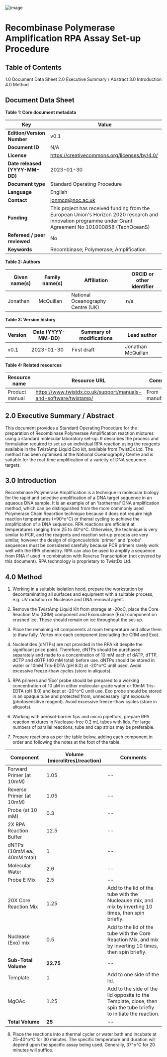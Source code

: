 ![image](https://user-images.githubusercontent.com/2276146/215521628-6c21c665-b7c1-40bb-af49-427f0cff36bc.png)




# Recombinase Polymerase Amplification RPA Assay Set-up Procedure

## Table of Contents

1.0 Document Data Sheet
2.0 Executive Summary / Abstract
3.0 Introduction
4.0 Method

## Document Data Sheet

**Table 1: Core document metadata**

| Key | Value |
| ------------ | ------------ |
|  **Edition/Version Number** | v0.1  |
|  **Document ID** |  N/A  |
|  **License** |  https://creativecommons.org/licenses/by/4.0/ |
| **Date released (YYYY-MM-DD)** | 2023-01-30 |
| **Document type** | Standard Operating Procedure |
| **Language** | English |
| **Contact**  | [jonmcq@noc.ac.uk](mailto:Jane.doe@si.org) |
| **Funding** |  This project has received funding from the European Union's Horizon 2020 research and innovation programme under Grant Agreement No 101000858 (TechOceanS) |
| **Refereed / peer reviewed**   | No |
| **Keywords** | Recombinase; Polymerase; Amplification  |



**Table 2: Authors**

 **Given name(s)** | **Family name(s)** | **Affiliation** |   **ORCID or other identifier**
------------ | ------------ | ------------ | ------------
 Jonathan | McQuillan | National Oceanography Centre (UK) | n/a


**Table 3: Version history**

  **Version** | **Date (YYYY-MM-DD)** | **Summary of modifications** | **Lead author**
 ------------ | ------------ | ------------ | ------------
  v0.1  | 2023-01-30 | First draft | Jonathan McQuillan


**Table 4: Related resources**

**Resource name** | **Resource URL** | **Comments**
------------ | ------------ | ------------ 
Product manual | https://www.twistdx.co.uk/support/manuals-and-software/twistamp/ | From manufacturer


## 2.0 Executive Summary / Abstract

This document provides a Standard Operating Procedure for the
preparation of Recombinase Polymerase Amplification reaction mixtures
using a standard molecular laboratory set-up. It describes the process
and formulation required to set up an individual RPA reaction using the
reagents available in the TwistAmp Liquid Exo kit, available from
TwistDx Ltd. The method has been optimised at the National Oceanography
Centre and is suitable for the real-time amplification of a varieity of
DNA sequence targets.

## 3.0 Introduction

Recombinase Polymerase Amplification is a technique in molecular biology
for the rapid and selective amplification of a DNA target sequence in an
aqueous DNA sample. It is an example of an 'isothermal' DNA
amplification method, which can be distinguished from the more commonly
used Polymerase Chain Reacrtion technique because it does not require
high reaction temperatures (\>90^o^C) or themal cycling to achieve the
amplification of a DNA sequence. RPA reactions are efficient at
temperatures ranging from 25 to 40^o^C. Otherwise, the technique is very
similar to PCR, and the reagents and reaction set-up process are very
similar, however the design of oligoncuelotide 'primer' and 'probe'
sequences must be considered carefully because PCR primers rarely work
well with the RPA chemistry. RPA can also be used to amplify a sequence
from RNA if used in combination with Reverse Transcription (not covered
by this document). RPA technology is proprietary to TwistDx Ltd.

## 4.0 Method

1.  Working in a suitable isolation hood, prepare the workstation by
    decontaminating all surfaces and equipment with a suitable process,
    e.g. UV radiation or Nuclease and DNA removal agent.

2.  Remove the TwistAmp Liquid Kit from storage at -20oC, place the Core
    Reaction Mix (CRM) component and Exonuclease (Exo) component on
    crushed ice. These should remain on ice throughout the set-up.

3.  Place the remaining kit components at room temperature and allow
    them to thaw fully. Vortex mix each component (excluding the CRM and
    Exo).

4.  Nucleotides (dNTPs) are not provided in the RPA kit despite the
    significant price point. Therefore, dNTPs should be purchased
    separately and made to a concentration of 10 mM each of dATP, dTTP,
    dCTP and dGTP (40 mM total) before use. dNTPs should be stored in
    water or 10mM Tris-EDTA (pH 8.0) at -20^o^C until used. Avoid
    excessive freeze-thaw cycles (store in aliquots).

5.  RPA primers and 'Exo' probe should be prepared to a working
    concentration of 10 μM in either molecular-grade water or 10mM
    Tris-EDTA (pH 8.0) and kept at -20^o^C until use. Exo probe should
    be stored in an opaque tube and protected from, unnecessary light
    exposure (photosensitive reagent). Avoid excessive freeze-thaw
    cycles (store in aliquots).

6.  Working with aerosol-barrier tips and micro pipettors, prepare RPA
    reaction mixtures in Nuclease-free 0.2 mL tubes with lids. For large
    numbers of parallel reactions, tube and cap strips may be
    preferable.

7.  Prepare reactions as per the table below, adding each component in
    order and following the notes at the foot of the table.


  **Component** | **Volume (microlitres)/reaction)**| Comments
---|---|---
Forward Primer (at 10mM) | 1.05 | --
Reverse Primer (at 10mM) | 1.05 | --
Probe (at 10 mM) | 0.3 | --
2X RPA Reaction Buffer | 12.5 | --
dNTPs (10mM ea., 40mM total) | 1 | --
Molecular Water | 2.6 | --
Probe E Mix | 2.5 | --
20X Core Reaction Mix | 1.25 | Add to the lid of the tube with the Nucleause mix, and mix by inverting 10 times, then spin briefly. |
Nuclease (Exo) mix | 0.5 | Add to the lid of the tube with the Core Reaction Mix, and mix by inverting 10 times, then spin briefly. |
**Sub-Total Volume** | **22.75** | --
Template | 1 | Add to one side of the lid.
MgOAc | 1.25 | Add to the side of the lid opposite to the Template, close, then spin the tube briefly to initiate the reaction.
  **Total Volume** | **25** | --



8.  Place the reactions into a thermal cycler or water bath and incubate
    at 25-40^o^C for 30 minutes. The specific temperature and duration
    will depend upon the specific assay being used. Generally, 37^o^C
    for 20 minutes will suffice.
